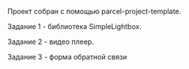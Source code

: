 Проект собран с помощью parcel-project-template.

Задание 1 - библиотека SimpleLightbox.

Задание 2 - видео плеер.

Задание 3 - форма обратной связи
